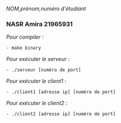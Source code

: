 *NOM,prénom,numéro d'étudiant*
### NASR Amira 21965931
*Pour compiler :*

    - make binary
*Pour exécuter le serveur :*

    - ./serveur [numéro de port]

*Pour exécuter le client1 :*

    - ./client1 [adresse ip] [numéro de port]

*Pour exécuter le client2 :*

    - ./client2 [adresse ip] [numéro de port]

